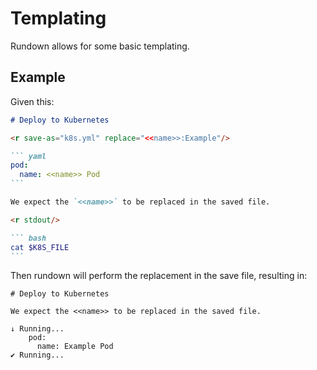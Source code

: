 # Templating

Rundown allows for some basic templating.

## Example <r section="ex1"/>

Given this:

~~~ markdown
# Deploy to Kubernetes

<r save-as="k8s.yml" replace="<<name>>:Example"/>

``` yaml
pod:
  name: <<name>> Pod
```

We expect the `<<name>>` to be replaced in the saved file.

<r stdout/>

``` bash
cat $K8S_FILE
```
~~~

Then rundown will perform the replacement in the save file, resulting in:

~~~ expected
# Deploy to Kubernetes

We expect the <<name>> to be replaced in the saved file.

↓ Running...
    pod:
      name: Example Pod
✔ Running...
~~~